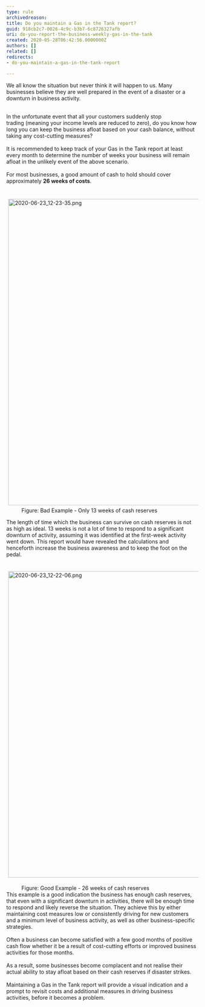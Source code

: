 ```yaml
---
type: rule
archivedreason: 
title: Do you maintain a Gas in the Tank report?
guid: 918cb2c7-0026-4c9c-b3b7-6c8726327afb
uri: do-you-report-the-business-weekly-gas-in-the-tank
created: 2020-05-28T06:42:56.0000000Z
authors: []
related: []
redirects:
- do-you-maintain-a-gas-in-the-tank-report

---
```



​​​​​​We all know the situation but never think it will happen to us. Many businesses believe they are well prepared in the event of a disaster or a downturn in business activity.<br><div><br></div><div>In the unfortunate event that all your customers suddenly stop trading&#160;(meaning your income levels are reduced to zero), do you know how long you can keep the business afloat based on your cash balance, without taking any cost-cutting measures?<br></div><div><br></div><div>It is recommended to keep&#160;track of your Gas in the Tank report at least every month to determine the number of weeks your business will remain afloat in the unlikely event of the above scenario.<br></div><div><br></div><div>For most businesses, a good amount of cash to hold should cover approximately <strong>26 weeks&#160;of costs</strong>.&#160;<br></div><div><br></div><div>​​<img src="/SiteAssets/do-you-report-the-business-weekly-gas-in-the-tank/2020-06-23_12-23-35.png" alt="2020-06-23_12-23-35.png" style="margin&#58;5px;width&#58;808px;" /><br></div><dd class="ssw15-rteElement-FigureBad">Figure&#58; Bad Example ​- Only 13 weeks of cash reserves<br></dd><p class="ssw15-rteElement-P">The length of time which the business can survive on cash reserves is not as high as ideal.&#160;13 weeks is not a lot of time to respond to a significant downturn of activity, assuming it was identified at the first-week activity went down. This report would have revealed the calculations and henceforth&#160;increase the business awareness and to keep the foot on the pedal.&#160;<br></p><p class="ssw15-rteElement-P">​<img src="/SiteAssets/do-you-report-the-business-weekly-gas-in-the-tank/2020-06-23_12-22-06.png" alt="2020-06-23_12-22-06.png" style="margin&#58;5px;width&#58;808px;" /><br></p><div><dd class="ssw15-rteElement-FigureGood">Figure&#58; Good Example - 26 weeks of cash reserves&#160;<br></dd>This example is a good indication the business has enough cash reserves, that even with a&#160;significant downturn in activities, there will be enough time to respond and likely reverse the situation.&#160;They achieve this by either maintaining cost measures low or consistently driving for new customers and a minimum level of business activity, as well as other business-specific strategies.<br><br>Often a business can&#160;become satisfied with a few&#160;good&#160;months of positive cash flow whether it be a result of cost-cutting efforts or improved business activities for those months.&#160;<br><br>As a result, some businesses become&#160;complacent and not realise their actual ability to stay afloat based on their cash reserves if disaster strikes.<br></div><div>​<br></div><div>Maintaining a Gas in the Tank report will provide a visual indication and a prompt to revisit costs and&#160;additional&#160;measures in driving business activities, before it becomes a problem.​<br></div>
<br><excerpt class='endintro'></excerpt><br>
<p>​<br><br><br></p>


